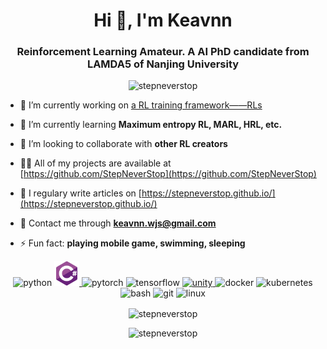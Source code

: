 <h1 align="center">Hi 👋, I'm Keavnn</h1>
<h3 align="center">Reinforcement Learning Amateur. A AI PhD candidate from LAMDA5 of Nanjing University</h3>

<p align="center"> <img src="https://komarev.com/ghpvc/?username=stepneverstop" alt="stepneverstop" /> </p>

- 🔭 I’m currently working on [a RL training framework——RLs](https://github.com/StepNeverStop/RLs)

- 🌱 I’m currently learning **Maximum entropy RL, MARL, HRL, etc.**

- 👯 I’m looking to collaborate with **other RL creators**

- 👨‍💻 All of my projects are available at [https://github.com/StepNeverStop](https://github.com/StepNeverStop)

- 📝 I regulary write articles on [https://stepneverstop.github.io/](https://stepneverstop.github.io/)

- 💬 Contact me through **keavnn.wjs@gmail.com**

- ⚡ Fun fact: **playing mobile game, swimming, sleeping**

<p align="center">
  <img src="https://www.vectorlogo.zone/logos/python/python-icon.svg" alt="python" width="40" height="40"/> 
  <a href="https://www.w3schools.com/cs/" target="_blank"> 
    <img src="https://raw.githubusercontent.com/devicons/devicon/master/icons/csharp/csharp-original.svg" alt="csharp" width="40" height="40"/> 
  </a> 
  <img src="https://www.vectorlogo.zone/logos/pytorch/pytorch-icon.svg" alt="pytorch" width="40" height="40"/> 
  <img src="https://www.vectorlogo.zone/logos/tensorflow/tensorflow-icon.svg" alt="tensorflow" width="40" height="40"/>
  <a href="https://unity.com/" target="_blank"> 
    <img src="https://www.vectorlogo.zone/logos/unity3d/unity3d-icon.svg" alt="unity" width="40" height="40"/> 
  </a> 
  <img src="https://www.vectorlogo.zone/logos/docker/docker-icon.svg" alt="docker" width="40" height="40"/> 
  <img src="https://www.vectorlogo.zone/logos/kubernetes/kubernetes-icon.svg" alt="kubernetes" width="40" height="40"/> 
  <img src="https://www.vectorlogo.zone/logos/gnu_bash/gnu_bash-icon.svg" alt="bash" width="40" height="40"/> 
  <img src="https://www.vectorlogo.zone/logos/git-scm/git-scm-icon.svg" alt="git" width="40" height="40"/> 
  <img src="https://www.vectorlogo.zone/logos/linux/linux-icon.svg" alt="linux" width="40" height="40"/> 
</p>

<p align="center"><img align="center" src="https://github-readme-stats.vercel.app/api/top-langs/?username=stepneverstop&layout=compact&hide=html" alt="stepneverstop" /></p>

<p align="center"><img src="https://github-readme-stats.vercel.app/api?username=stepneverstop&show_icons=true" alt="stepneverstop" /></p>

<!-- https://github.com/rahuldkjain/github-profile-readme-generator -->
